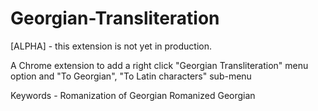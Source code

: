 # Georgian-Transliteration

[ALPHA] - this extension is not yet in production.

A Chrome extension to add a right click "Georgian Transliteration" menu option and "To Georgian", "To Latin characters" sub-menu

Keywords -
Romanization of Georgian
Romanized Georgian
